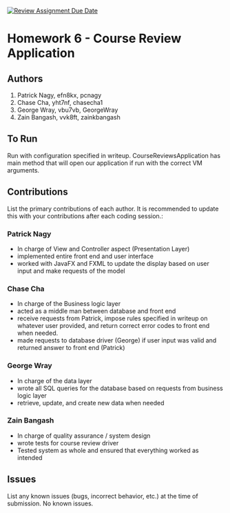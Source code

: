 [![Review Assignment Due Date](https://classroom.github.com/assets/deadline-readme-button-24ddc0f5d75046c5622901739e7c5dd533143b0c8e959d652212380cedb1ea36.svg)](https://classroom.github.com/a/uwW2kZBL)
# Homework 6 - Course Review Application

## Authors
1) Patrick Nagy, efn8kx, pcnagy
2) Chase Cha, yht7nf, chasecha1
3) George Wray, vbu7vb, GeorgeWray
4) Zain Bangash, vvk8ft, zainkbangash

## To Run

Run with configuration specified in writeup. CourseReviewsApplication has main method that will open our application if run with the correct VM arguments.

## Contributions

List the primary contributions of each author. It is recommended to update this with your contributions after each coding session.:

### Patrick Nagy

* In charge of View and Controller aspect (Presentation Layer)
* implemented entire front end and user interface
* worked with JavaFX and FXML to update the display based on user input and make requests of the model

### Chase Cha

* In charge of the Business logic layer
* acted as a middle man between database and front end
* receive requests from Patrick, impose rules specified in writeup on whatever user provided, and return correct error codes to front end when needed.
* made requests to database driver (George) if user input was valid and returned answer to front end (Patrick)

### George Wray

* In charge of the data layer
* wrote all SQL queries for the database based on requests from business logic layer
* retrieve, update, and create new data when needed

### Zain Bangash

* In charge of quality assurance / system design
* wrote tests for course review driver
* Tested system as whole and ensured that everything worked as intended

## Issues

List any known issues (bugs, incorrect behavior, etc.) at the time of submission.
No known issues.
